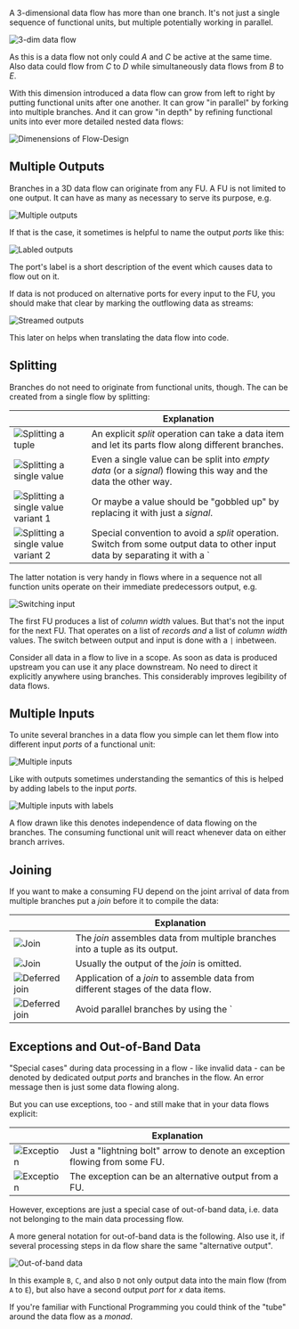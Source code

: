 A 3-dimensional data flow has more than one branch. It's not just a single sequence of functional units, but multiple potentially working in parallel.

![3-dim data flow](images/3-dim/3dim.png)

As this is a data flow not only could *A* and *C* be active at the same time. Also data could flow from *C* to *D* while simultaneously data flows from *B* to *E*.

With this dimension introduced a data flow can grow from left to right by putting functional units after one another. It can grow "in parallel" by forking into multiple branches. And it can grow "in depth" by refining functional units into ever more detailed nested data flows:

![Dimenensions of Flow-Design](images/3-dim/dimensions.png)

## Multiple Outputs
Branches in a 3D data flow can originate from any FU. A FU is not limited to one output. It can have as many as necessary to serve its purpose, e.g.

![Multiple outputs](images/3-dim/multioutputs.png)

If that is the case, it sometimes is helpful to name the output *ports* like this:

![Labled outputs](images/3-dim/labledports.png)

The port's label is a short description of the event which causes data to flow out on it.

If data is not produced on alternative ports for every input to the FU, you should make that clear by marking the outflowing data as streams:

![Streamed outputs](images/3-dim/streamedoutput.png)

This later on helps when translating the data flow into code.

## Splitting
Branches do not need to originate from functional units, though. The can be created from a single flow by splitting:

|  	|   Explanation	|
|---	|---	|
|   ![Splitting a tuple](images/3-dim/tuplesplit.png)   	|   An explicit *split* operation can take a data item and let its parts flow along different branches.	|
|   ![Splitting a single value](images/3-dim/singlesplit.png)   	|   Even a single value can be split into *empty data* (or a *signal*) flowing this way and the data the other way.	|
|   ![Splitting a single value variant 1](images/3-dim/singlesplit2.png)   	|   Or maybe a value should be "gobbled up" by replacing it with just a *signal*.	|
|   ![Splitting a single value variant 2](images/3-dim/singlesplit3.png)   	|   Special convention to avoid a *split* operation. Switch from some output data to other input data by separating it with a `|` (or `/`).	|

The latter notation is very handy in flows where in a sequence not all function units operate on their immediate predecessors output, e.g.

![Switching input](images/3-dim/switchinginput.png) 

The first FU produces a list of *column width* values. But that's not the input for the next FU. That operates on a list of *record*s *and* a list of *column width* values. The switch between output and input is done with a `|` inbetween.

Consider all data in a flow to live in a scope. As soon as data is produced upstream you can use it any place downstream. No need to direct it explicitly anywhere using branches. This considerably improves legibility of data flows.

## Multiple Inputs
To unite several branches in a data flow you simple can let them flow into different input *ports* of a functional unit:

![Multiple inputs](images/3-dim/multipleinputs.png)

Like with outputs sometimes understanding the semantics of this is helped by adding labels to the input *ports*.

![Multiple inputs with labels](images/3-dim/multiplelabledinputs.png)

A flow drawn like this denotes independence of data flowing on the branches. The consuming functional unit will react whenever data on either branch arrives.

## Joining
If you want to make a consuming FU depend on the joint arrival of data from multiple branches put a *join* before it to compile the data:

|  	|   Explanation	|
|---	|---	|
|   ![Join](images/3-dim/join1.png)   	|   The *join* assembles data from multiple branches into a tuple as its output.	|
|   ![Join](images/3-dim/join1b.png)   	|   Usually the output of the *join* is omitted.	|
|   ![Deferred join](images/3-dim/join2.png)   	|   Application of a *join* to assemble data from different stages of the data flow.	|
|   ![Deferred join](images/3-dim/join2b.png)   	|   Avoid parallel branches by using the `|` operator for data.	|

## Exceptions and Out-of-Band Data
"Special cases" during data processing in a flow - like invalid data - can be denoted by dedicated output *ports* and branches in the flow. An error message then is just some data flowing along.

But you can use exceptions, too - and still make that in your data flows explicit:

|  	|   Explanation	|
|---	|---	|
|   ![Exception](images/3-dim/exception1.png)   	|   Just a "lightning bolt" arrow to denote an exception flowing from some FU.	|
|   ![Exception](images/3-dim/exception2.png)   	|   The exception can be an alternative output from a FU.	|

However, exceptions are just a special case of out-of-band data, i.e. data not belonging to the main data processing flow.

A more general notation for out-of-band data is the following. Also use it, if several processing steps in da flow share the same "alternative output".

![Out-of-band data](images/3-dim/outofband.png)

In this example `B`, `C`, and also `D` not only output data into the main flow (from `A` to `E`), but also have a second output *port* for *x* data items.

If you're familiar with Functional Programming you could think of the "tube" around the data flow as a *monad*.